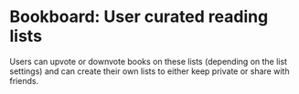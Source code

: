 # Bookboard: User curated reading lists

Users can upvote or downvote books on these lists (depending on the list
settings) and can create their own lists to either keep private or share with
friends.
